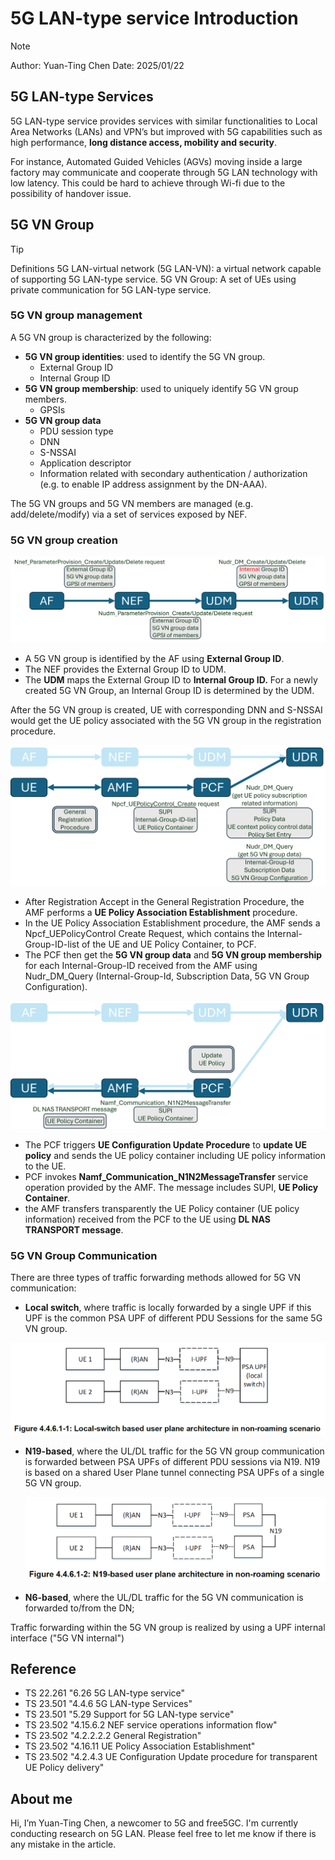 # 5G LAN-type service Introduction
>[!NOTE]
> Author: Yuan-Ting Chen
> Date: 2025/01/22

## 5G LAN-type Services

5G LAN-type service provides services with similar functionalities to Local Area Networks (LANs) and VPN’s but improved with 5G capabilities such as high performance, **long distance access, mobility and security**.

For instance, Automated Guided Vehicles (AGVs) moving inside a large factory may communicate and cooperate through 5G LAN technology with low latency. This could be hard to achieve through Wi-fi due to the possibility of handover issue.

## 5G VN Group

> [!Tip] 
> Definitions
> 5G LAN-virtual network (5G LAN-VN): a virtual network capable of supporting 5G LAN-type service.
> 5G VN Group: A set of UEs using private communication for 5G LAN-type service.
> 

### 5G VN group management

A 5G VN group is characterized by the following:

- **5G VN group identities**: 
    used to identify the 5G VN group.
    - External Group ID
    - Internal Group ID
- **5G VN group membership**: 
    used to uniquely identify 5G VN group members.
    - GPSIs
- **5G VN group data**
    - PDU session type
    - DNN
    - S-NSSAI
    - Application descriptor
    - Information related with secondary authentication / authorization (e.g. to enable IP address assignment by the DN-AAA).

The 5G VN groups and 5G VN members are managed (e.g. add/delete/modify) via a set of services exposed by NEF.

### 5G VN group creation

![VN group management procedure 1](./VN%20group%20management%20procedure%201.png)


- A 5G VN group is identified by the AF using **External Group ID**.
- The NEF provides the External Group ID to UDM.
- The **UDM** maps the External Group ID to **Internal Group ID.** 
For a newly created 5G VN Group, an Internal Group ID is determined by the UDM.

After the 5G VN group is created, UE with corresponding DNN and S-NSSAI would get the UE policy associated with the 5G VN group in the registration procedure.

![VN group management procedure 2](./VN%20group%20management%20procedure%202.png)


- After Registration Accept in the General Registration Procedure, the AMF performs a **UE Policy Association Establishment** procedure.
- In the UE Policy Association Establishment procedure, the AMF sends a Npcf_UEPolicyControl Create Request, which contains the Internal-Group-ID-list of the UE and UE Policy Container, to PCF.
- The PCF then get the **5G VN group data** and **5G VN group membership** for each Internal-Group-ID received from the AMF using Nudr_DM_Query (Internal-Group-Id, Subscription Data, 5G VN Group Configuration).

![VN group management procedure 3](./VN%20group%20management%20procedure%203.png)


- The PCF triggers **UE Configuration Update Procedure** to **update UE policy** and sends the UE policy container including UE policy information to the UE.
- PCF invokes **Namf_Communication_N1N2MessageTransfer** service operation provided by the AMF. The message includes SUPI, **UE Policy Container**.
- the AMF transfers transparently the UE Policy container (UE policy information) received from the PCF to the UE using **DL NAS TRANSPORT message**.

### 5G VN Group Communication

There are three types of traffic forwarding methods allowed for 5G VN communication:

- **Local switch**, where traffic is locally forwarded by a single UPF if this UPF is the common PSA UPF of different PDU Sessions for the same 5G VN group.
    
![user plane architechture local switch](./user%20plane%20architechture%20local%20switch.png)

    
- **N19-based**, where the UL/DL traffic for the 5G VN group communication is forwarded between PSA UPFs of different PDU sessions via N19. N19 is based on a shared User Plane tunnel connecting PSA UPFs of a single 5G VN group.
    
    ![user plane architechture N19-based](./user%20plane%20architechture%20N19-based.png)
    
- **N6-based**, where the UL/DL traffic for the 5G VN communication is forwarded to/from the DN;

Traffic forwarding within the 5G VN group is realized by using a UPF internal interface ("5G VN internal") 

## Reference
- TS 22.261 "6.26 5G LAN-type service"
- TS 23.501 "4.4.6 5G LAN-type Services"
- TS 23.501 "5.29 Support for 5G LAN-type service"
- TS 23.502 "4.15.6.2 NEF service operations information flow"
- TS 23.502 "4.2.2.2.2 General Registration"
- TS 23.502 "4.16.11 UE Policy Association Establishment"
- TS 23.502 "4.2.4.3 UE Configuration Update procedure for transparent UE Policy delivery"

## About me
Hi, I’m Yuan-Ting Chen, a newcomer to 5G and free5GC. I'm currently conducting research on 5G LAN. Please feel free to let me know if there is any mistake in the article.